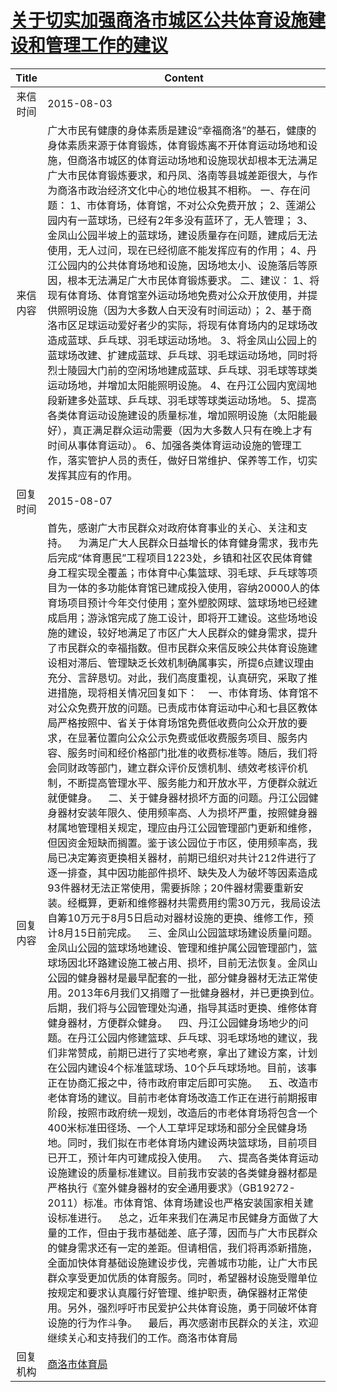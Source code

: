 # <a href="http://www.shangluo.gov.cn/zmhd/ldxxxx.jsp?urltype=leadermail.LeaderMailContentUrl&wbtreeid=1112&leadermailid=3286">关于切实加强商洛市城区公共体育设施建设和管理工作的建议</a>
|Title|Content|
|:---:|---|
|来信时间|2015-08-03|
|来信内容|广大市民有健康的身体素质是建设“幸福商洛”的基石，健康的身体素质来源于体育锻炼，体育锻炼离不开体育运动场地和设施，但商洛市城区的体育运动场地和设施现状却根本无法满足广大市民体育锻炼要求，和丹凤、洛南等县城差距很大，与作为商洛市政治经济文化中心的地位极其不相称。 一、存在问题： 1、市体育场，体育馆，不对公众免费开放； 2、莲湖公园内有一蓝球场，已经有2年多没有蓝环了，无人管理； 3、金凤山公园半坡上的蓝球场，建设质量存在问题，建成后无法使用，无人过问，现在已经彻底不能发挥应有的作用； 4、丹江公园内的公共体育场地和设施，因场地太小、设施落后等原因，根本无法满足广大市民体育锻炼要求。 二、建议： 1、将现有体育场、体育馆室外运动场地免费对公众开放使用，并提供照明设施（因为大多数人白天没有时间运动）； 2、基于商洛市区足球运动爱好者少的实际，将现有体育场内的足球场改造成蓝球、乒乓球、羽毛球运动场地。 3、将金凤山公园上的蓝球场改建、扩建成蓝球、乒乓球、羽毛球运动场地，同时将烈士陵园大门前的空闲场地建成蓝球、乒乓球、羽毛球等球类运动场地，并增加太阳能照明设施。 4、在丹江公园内宽阔地段新建多处蓝球、乒乓球、羽毛球等球类运动场地。 5、提高各类体育运动设施建设的质量标准，增加照明设施（太阳能最好），真正满足群众运动需要（因为大多数人只有在晚上才有时间从事体育运动）。 6、加强各类体育运动设施的管理工作，落实管护人员的责任，做好日常维护、保养等工作，切实发挥其应有的作用。|
|回复时间|2015-08-07|
|回复内容|首先，感谢广大市民群众对政府体育事业的关心、关注和支持。    为满足广大人民群众日益增长的体育健身需求，我市先后完成“体育惠民”工程项目1223处，乡镇和社区农民体育健身工程实现全覆盖；市体育中心集篮球、羽毛球、乒乓球等项目为一体的多功能体育馆已建成投入使用，容纳20000人的体育场项目预计今年交付使用；室外塑胶网球、篮球场地已经建成启用；游泳馆完成了施工设计，即将开工建设。这些场地设施的建设，较好地满足了市区广大人民群众的健身需求，提升了市民群众的幸福指数。但市民群众来信反映公共体育设施建设相对滞后、管理缺乏长效机制确属事实，所提6点建议理由充分、言辞恳切。对此，我们高度重视，认真研究，采取了推进措施，现将相关情况回复如下：    一、市体育场、体育馆不对公众免费开放的问题。已责成市体育运动中心和七县区教体局严格按照中、省关于体育场馆免费低收费向公众开放的要求，在显著位置向公众公示免费或低收费服务项目、服务内容、服务时间和经价格部门批准的收费标准等。随后，我们将会同财政等部门，建立群众评价反馈机制、绩效考核评价机制，不断提高管理水平、服务能力和开放水平，方便群众就近就便健身。    二、关于健身器材损坏方面的问题。丹江公园健身器材安装年限久、使用频率高、人为损坏严重，按照健身器材属地管理相关规定，理应由丹江公园管理部门更新和维修，但因资金短缺而搁置。鉴于该公园位于市区，使用频率高，我局已决定筹资更换相关器材，前期已组织对共计212件进行了逐一排查，其中因功能部件损坏、缺失及人为破坏等因素造成93件器材无法正常使用，需要拆除；20件器材需要重新安装。经概算，更新和维修器材共需费用约需30万元，我局设法自筹10万元于8月5日启动对器材设施的更换、维修工作，预计8月15日前完成。    三、金凤山公园篮球场建设质量问题。金凤山公园的篮球场地建设、管理和维护属公园管理部门，篮球场因北环路建设施工被占用、损坏，目前无法恢复。金凤山公园的健身器材是最早配套的一批，部分健身器材无法正常使用。2013年6月我们又捐赠了一批健身器材，并已更换到位。后期，我们将与公园管理处沟通，指导其适时更换、维修体育健身器材，方便群众健身。    四、丹江公园健身场地少的问题。在丹江公园内修建篮球、乒乓球、羽毛球场地的建议，我们非常赞成，前期已进行了实地考察，拿出了建设方案，计划在公园内建设4个标准篮球场、10个乒乓球场地。目前，该事正在协商汇报之中，待市政府审定后即可实施。    五、改造市老体育场的建议。目前市老体育场改造工作正在进行前期报审阶段，按照市政府统一规划，改造后的市老体育场将包含一个400米标准田径场、一个人工草坪足球场和部分全民健身场地。同时，我们拟在市老体育场内建设两块篮球场，目前项目已开工，预计年内可建成投入使用。    六、提高各类体育运动设施建设的质量标准建议。目前我市安装的各类健身器材都是严格执行《室外健身器材的安全通用要求》（GB19272-2011）标准。市体育馆、体育场建设也严格安装国家相关建设标准进行。    总之，近年来我们在满足市民健身方面做了大量的工作，但由于我市基础差、底子薄，因而与广大市民群众的健身需求还有一定的差距。但请相信，我们将再添新措施，全面加快体育基础设施建设步伐，完善城市功能，让广大市民群众享受更加优质的体育服务。同时，希望器材设施受赠单位按规定和要求认真履行好管理、维护职责，确保器材正常使用。另外，强烈呼吁市民爱护公共体育设施，勇于同破坏体育设施的行为作斗争。    最后，再次感谢市民群众的关注，欢迎继续关心和支持我们的工作。商洛市体育局|
|回复机构|<a href="../../categories/agencies/商洛市体育局.md">商洛市体育局</a>|